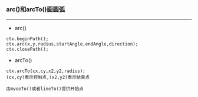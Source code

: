 ### arc()和arcTo()画圆弧

-------------

- arc()
```text
ctx.beginPath();
ctx.arc(x,y,radius,startAngle,endAngle,direction);
ctx.closePath();
```

- arcTo()
```text
ctx.arcTo(cx,cy,x2,y2,radius);
(cx,cy)表示控制点,(x2,y2)表示结束点

由mvoeTo()或者lineTo()提供开始点
```